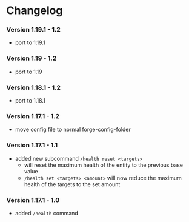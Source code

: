 # Changelog

### Version 1.19.1 - 1.2
 - port to 1.19.1

### Version 1.19 - 1.2
 - port to 1.19

### Version 1.18.1 - 1.2
 - port to 1.18.1

### Version 1.17.1 - 1.2
 - move config file to normal forge-config-folder

### Version 1.17.1 - 1.1
 - added new subcommand `/health reset <targets>`
     - will reset the maximum health of the entity to the previous base value
     - `/health set <targets> <amount>` will now reduce the maximum health of the targets to the set amount

### Version 1.17.1 - 1.0
 - added `/health` command
